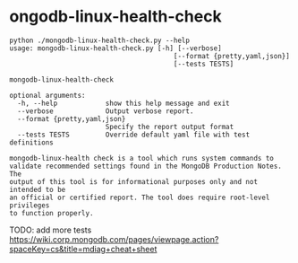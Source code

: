 ongodb-linux-health-check
==============================

~~~~
python ./mongodb-linux-health-check.py --help
usage: mongodb-linux-health-check.py [-h] [--verbose]
                                         [--format {pretty,yaml,json}]
                                         [--tests TESTS]

mongodb-linux-health-check

optional arguments:
  -h, --help            show this help message and exit
  --verbose             Output verbose report.
  --format {pretty,yaml,json}
                        Specify the report output format
  --tests TESTS         Override default yaml file with test definitions

mongodb-linux-health check is a tool which runs system commands to
validate recommended settings found in the MongoDB Production Notes. The
output of this tool is for informational purposes only and not intended to be
an official or certified report. The tool does require root-level privileges
to function properly.
~~~~




TODO: add more tests
https://wiki.corp.mongodb.com/pages/viewpage.action?spaceKey=cs&title=mdiag+cheat+sheet


